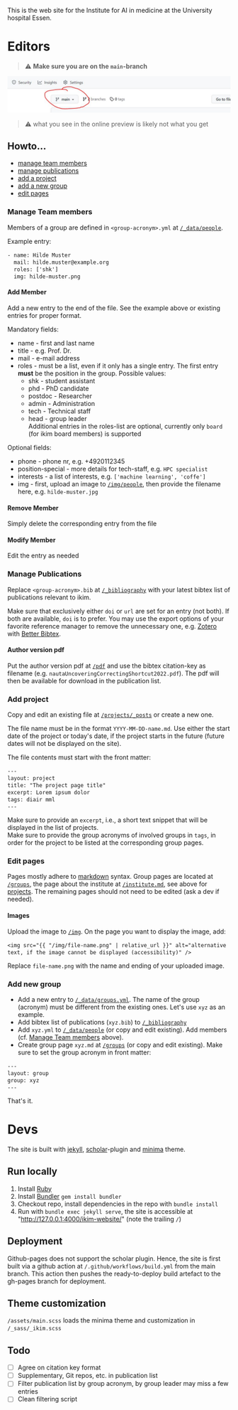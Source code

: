 This is the web site for the Institute for AI in medicine at the University hospital Essen.
# Editors
> :warning: **Make sure you are on the `main`-branch**

![warning-img](img/main-branch.JPG)
> :warning: what you see in the online preview is likely not what you get

## Howto...
- [manage team members](#member)
- [manage publications](#publications)
- [add a project](#project)
- [add a new group](#new)
- [edit pages](#edit)



<h3 id="member">Manage Team members</h3>

Members of a group are defined in `<group-acronym>.yml` at [`/_data/people`](/_data/people).

Example entry:
```
- name: Hilde Muster
  mail: hilde.muster@example.org
  roles: ['shk']
  img: hilde-muster.png
```
#### Add Member
Add a new entry to the end of the file. See the example above or existing entries for proper format.  

Mandatory fields:
- name - first and last name
- title - e.g. Prof. Dr.
- mail - e-mail address
- roles - must be a list, even if it only has a single entry. The first entry **must** be the position in the group. Possible values:
  * shk - student assistant
  * phd - PhD candidate
  * postdoc - Researcher
  * admin - Administration
  * tech - Technical staff
  * head - group leader  
  Additional entries in the roles-list are optional, currently only `board` (for ikim board members) is supported

Optional fields:
- phone - phone nr, e.g. +4920112345
- position-special - more details for tech-staff, e.g. `HPC specialist`
- interests - a list of interests, e.g. `['machine learning', 'coffe']`
- img - first, upload an image to [`/img/people`](/img/people), then provide the filename here, e.g. `hilde-muster.jpg`
#### Remove Member
Simply delete the corresponding entry from the file
#### Modify Member
Edit the entry as needed



<h3 id="publications">Manage Publications</h3>

Replace `<group-acronym>.bib` at [`/_bibliography`](/_bibliography) with your latest bibtex list of publications relevant to ikim.

Make sure that exclusively either `doi` or `url` are set for an entry (not both). If both are available, `doi` is to prefer. You may use the export options of your favorite reference manager to remove the unnecessary one, e.g. [Zotero](https://www.zotero.org) with [Better Bibtex](https://retorque.re/zotero-better-bibtex/).

#### Author version pdf
Put the author version pdf at [`/pdf`](/pdf) and use the bibtex citation-key as filename (e.g. `nautaUncoveringCorrectingShortcut2022.pdf`). The pdf will then be available for download in the publication list.



<h3 id="project">Add project</h3>

Copy and edit an existing file at [`/projects/_posts`](/projects/_posts) or create a new one. 

The file name must be in the format `YYYY-MM-DD-name.md`. Use either the start date of the project or today's date, if the project starts in the future (future dates will not be displayed on the site). 

The file contents must start with the front matter:  

```
---
layout: project
title: "The project page title"
excerpt: Lorem ipsum dolor
tags: diair mml
---
```
Make sure to provide an `excerpt`, i.e., a short text snippet that will be displayed in the list of projects.  
Make sure to provide the group acronyms of involved groups in `tags`, in order for the project to be listed at the corresponding group pages.



<h3 id="edit">Edit pages</h3>

Pages mostly adhere to [markdown](https://github.com/adam-p/markdown-here/wiki/Markdown-Cheatsheet) syntax.
Group pages are located at [`/groups`](/groups), the page about the institute at [`/institute.md`](/institute.md), see above for [projects](#project). The remaining pages should not need to be edited (ask a dev if needed).

#### Images
Upload the image to [`/img`](/img). On the page you want to display the image, add:
```
<img src="{{ "/img/file-name.png" | relative_url }}" alt="alternative text, if the image cannot be displayed (accessibility)" />
```
Replace `file-name.png` with the name and ending of your uploaded image.



<h3 id="new">Add new group</h3>

- Add a new entry to [`/_data/groups.yml`](/_data/groups.yml). The name of the group (acronym) must be different from the existing ones. Let's use `xyz` as an example.
- Add bibtex list of publications (`xyz.bib`) to [`/_bibliography`](/_bibliography)
- Add `xyz.yml` to [`/_data/people`](/_data/people) (or copy and edit existing). Add members (cf. [Manage Team members](#member) above).
- Create group page `xyz.md` at [`/groups`](/groups) (or copy and edit existing). Make sure to set the group acronym in front matter:
```
---
layout: group
group: xyz
---
```

That's it.

# Devs
The site is built with [jekyll](https://jekyllrb.com), [scholar](https://github.com/inukshuk/jekyll-scholar)-plugin and [minima](https://github.com/jekyll/minima) theme.
## Run locally
1. Install [Ruby](https://www.ruby-lang.org)
2. Install [Bundler](https://bundler.io) `gem install bundler`
3. Checkout repo, install dependencies in the repo with `bundle install`
4. Run with `bundle exec jekyll serve`, the site is accessible at "http://127.0.0.1:4000/ikim-website/" (note the trailing `/`)

## Deployment
Github-pages does not support the scholar plugin. Hence, the site is first built via a github action at `/.github/workflows/build.yml` from the main branch. This action then pushes the ready-to-deploy build artefact to the gh-pages branch for deployment.

## Theme customization
`/assets/main.scss` loads the minima theme and customization in `/_sass/_ikim.scss`

## Todo
- [ ] Agree on citation key format
- [ ] Supplementary, Git repos, etc. in publication list
- [ ] Filter publication list by group acronym, by group leader may miss a few entries
- [ ] Clean filtering script